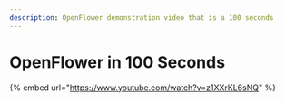 ```yaml
---
description: OpenFlower demonstration video that is a 100 seconds
---
```


# OpenFlower in 100 Seconds



{% embed url="https://www.youtube.com/watch?v=z1XXrKL6sNQ" %}
